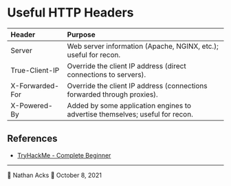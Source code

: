 # Useful HTTP Headers

| Header          | Purpose                                                                      |
|:--------------- |:---------------------------------------------------------------------------- |
| Server          | Web server information (Apache, NGINX, etc.); useful for recon.              |
| True-Client-IP  | Override the client IP address (direct connections to servers).              |
| X-Forwarded-For | Override the client IP address (connections forwarded through proxies).      |
| X-Powered-By    | Added by some application engines to advertise themselves; useful for recon. |

## References

* [TryHackMe - Complete Beginner](tryhackme-complete-beginner.md)

- - - -

👤 Nathan Acks
📅 October 8, 2021
